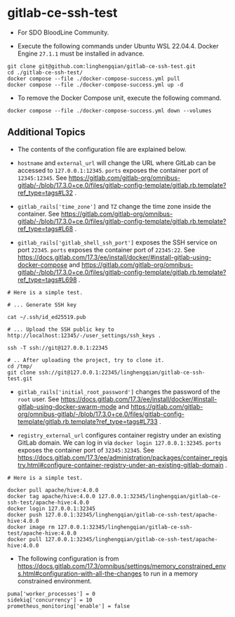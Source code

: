 # gitlab-ce-ssh-test

- For SDO BloodLine Community.

- Execute the following commands under Ubuntu WSL 22.04.4.
  Docker Engine `27.1.1` must be installed in advance.

```shell
git clone git@github.com:linghengqian/gitlab-ce-ssh-test.git
cd ./gitlab-ce-ssh-test/
docker compose --file ./docker-compose-success.yml pull 
docker compose --file ./docker-compose-success.yml up -d
```

- To remove the Docker Compose unit, execute the following command.

```shell
docker compose --file ./docker-compose-success.yml down --volumes
```

## Additional Topics

- The contents of the configuration file are explained below.

- `hostname` and `external_url` will change the URL where GitLab can be accessed to `127.0.0.1:12345`.
  `ports` exposes the container port of `12345:12345`.
  See https://gitlab.com/gitlab-org/omnibus-gitlab/-/blob/17.3.0+ce.0/files/gitlab-config-template/gitlab.rb.template?ref_type=tags#L32 .

- `gitlab_rails['time_zone']` and `TZ` change the time zone inside the container.
  See https://gitlab.com/gitlab-org/omnibus-gitlab/-/blob/17.3.0+ce.0/files/gitlab-config-template/gitlab.rb.template?ref_type=tags#L68 .

- `gitlab_rails['gitlab_shell_ssh_port']` exposes the SSH service on port `22345`.
  `ports` exposes the container port of `22345:22`.
  See https://docs.gitlab.com/17.3/ee/install/docker/#install-gitlab-using-docker-compose
  and https://gitlab.com/gitlab-org/omnibus-gitlab/-/blob/17.3.0+ce.0/files/gitlab-config-template/gitlab.rb.template?ref_type=tags#L698 .

```shell
# Here is a simple test.

# ... Generate SSH key

cat ~/.ssh/id_ed25519.pub

# ... Upload the SSH public key to http://localhost:12345/-/user_settings/ssh_keys .

ssh -T ssh://git@127.0.0.1:22345

# .. After uploading the project, try to clone it.
cd /tmp/
git clone ssh://git@127.0.0.1:22345/linghengqian/gitlab-ce-ssh-test.git
```

- `gitlab_rails['initial_root_password']` changes the password of the `root` user.
  See https://docs.gitlab.com/17.3/ee/install/docker/#install-gitlab-using-docker-swarm-mode
  and https://gitlab.com/gitlab-org/omnibus-gitlab/-/blob/17.3.0+ce.0/files/gitlab-config-template/gitlab.rb.template?ref_type=tags#L733 .

- `registry_external_url` configures container registry under an existing GitLab domain.
  We can log in via `docker login 127.0.0.1:32345`.
  `ports` exposes the container port of `32345:32345`.
  See https://docs.gitlab.com/17.3/ee/administration/packages/container_registry.html#configure-container-registry-under-an-existing-gitlab-domain .

```shell
# Here is a simple test.

docker pull apache/hive:4.0.0
docker tag apache/hive:4.0.0 127.0.0.1:32345/linghengqian/gitlab-ce-ssh-test/apache-hive:4.0.0
docker login 127.0.0.1:32345
docker push 127.0.0.1:32345/linghengqian/gitlab-ce-ssh-test/apache-hive:4.0.0
docker image rm 127.0.0.1:32345/linghengqian/gitlab-ce-ssh-test/apache-hive:4.0.0
docker pull 127.0.0.1:32345/linghengqian/gitlab-ce-ssh-test/apache-hive:4.0.0
```

- The following configuration is
  from https://docs.gitlab.com/17.3/omnibus/settings/memory_constrained_envs.html#configuration-with-all-the-changes to
  run in a memory constrained environment.

```
puma['worker_processes'] = 0
sidekiq['concurrency'] = 10
prometheus_monitoring['enable'] = false
```
